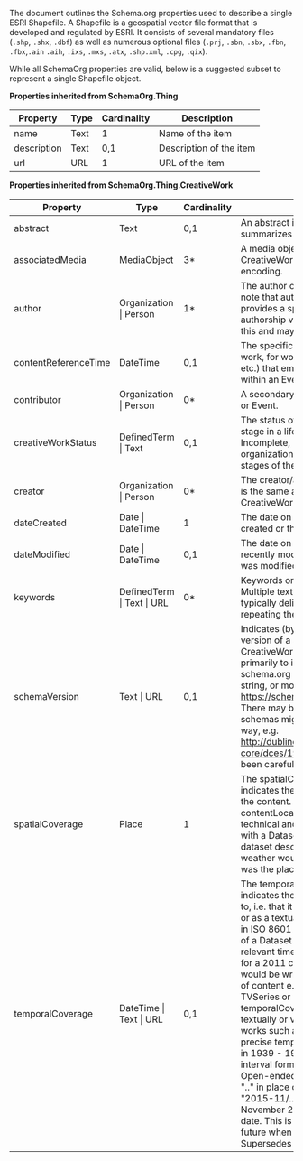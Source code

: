The document outlines the Schema.org properties used to describe a single ESRI Shapefile.
A Shapefile is a geospatial vector file format that is developed and regulated
by ESRI. It consists of several mandatory files (`.shp`, `.shx`, `.dbf`) as
well as numerous optional files (`.prj`, `.sbn`, `.sbx`, `.fbn`, `.fbx`,`.ain` `.aih`, `.ixs`, `.mxs`, `.atx`, `.shp.xml`, `.cpg`, `.qix`).

While all SchemaOrg properties are valid, below is a suggested subset to
represent a single Shapefile object.


**Properties inherited from SchemaOrg.Thing**

|Property|Type|Cardinality|Description|
|---|---|---|---|
|name| Text | 1 | Name of the item |
|description| Text | 0,1 | Description of the item|
|url| URL | 1 | URL of the item |

**Properties inherited from SchemaOrg.Thing.CreativeWork**

|Property | Type | Cardinality | Description |
|---|---|---|---|
|abstract |Text | 0,1 |	An abstract is a short description that summarizes a CreativeWork. |
|associatedMedia | MediaObject	| 3* | A media object that encodes this CreativeWork. This property is a synonym for encoding.|
|author	| Organization \| Person | 1* |	The author of this content or rating. Please note that author is special in that HTML 5 provides a special mechanism for indicating authorship via the rel tag. That is equivalent to this and may be used interchangeably.|
|contentReferenceTime | DateTime | 0,1| The specific time described by a creative work, for works (e.g. articles, video objects etc.) that emphasise a particular moment within an Event.|
|contributor | Organization \| Person | 0* | A secondary contributor to the CreativeWork or Event. |
|creativeWorkStatus | DefinedTerm \| Text | 0,1 | The status of a creative work in terms of its stage in a lifecycle. Example terms include Incomplete, Draft, Published, Obsolete. Some organizations define a set of terms for the stages of their publication lifecycle.|
|creator | Organization \| Person | 0* | The creator/author of this CreativeWork. This is the same as the Author property for CreativeWork. |
| dateCreated | Date \| DateTime | 1 | The date on which the CreativeWork was created or the item was added to a DataFeed.|
|dateModified |	Date \| DateTime | 0,1| The date on which the CreativeWork was most recently modified or when the item's entry was modified within a DataFeed.|
|keywords | DefinedTerm  \| Text \| URL	| 0* |Keywords or tags used to describe some item. Multiple textual entries in a keywords list are typically delimited by commas, or by repeating the property.|
|schemaVersion|Text \| URL | 0,1 | Indicates (by URL or string) a particular version of a schema used in some CreativeWork. This property was created primarily to indicate the use of a specific schema.org release, e.g. 10.0 as a simple string, or more explicitly via URL, https://schema.org/docs/releases.html#v10.0. There may be situations in which other schemas might usefully be referenced this way, e.g. http://dublincore.org/specifications/dublin-core/dces/1999-07-02/ but this has not been carefully explored in the community.|
|spatialCoverage | Place | 1 | The spatialCoverage of a CreativeWork indicates the place(s) which are the focus of the content. It is a subproperty of contentLocation intended primarily for more technical and detailed materials. For example with a Dataset, it indicates areas that the dataset describes: a dataset of New York weather would have spatialCoverage which was the place: the state of New York.|
|temporalCoverage | DateTime \| Text \| URL | 0,1 | The temporalCoverage of a CreativeWork indicates the period that the content applies to, i.e. that it describes, either as a DateTime or as a textual string indicating a time period in ISO 8601 time interval format. In the case of a Dataset it will typically indicate the relevant time period in a precise notation (e.g. for a 2011 census dataset, the year 2011 would be written "2011/2012"). Other forms of content e.g. ScholarlyArticle, Book, TVSeries or TVEpisode may indicate their temporalCoverage in broader terms - textually or via well-known URL. Written works such as books may sometimes have precise temporal coverage too, e.g. a work set in 1939 - 1945 can be indicated in ISO 8601 interval format format via "1939/1945". Open-ended date ranges can be written with ".." in place of the end date. For example, "2015-11/.." indicates a range beginning in November 2015 and with no specified final date. This is tentative and might be updated in future when ISO 8601 is officially updated. Supersedes datasetTimeInterval.|
